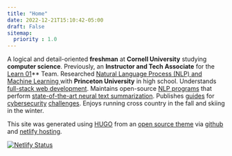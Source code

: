 ```yaml
---
title: "Home"
date: 2022-12-21T15:10:42-05:00
draft: False
sitemap:
  priority : 1.0
---
```


A logical and detail-oriented **freshman** at **Cornell University** studying **computer science**. Previously, an **Instructor and Tech Associate** for the [Learn 01](https://learn01.io/)** Team. Researched [Natural Language Process (NLP) and Machine Learning ](https://ai4all.princeton.edu/) with **Princeton University** in high school. Understands [full-stack web development](/projects/portfoliowebsite/). Maintains open-source [NLP programs](/projects/docsum/) that perform [state-of-the-art neural text summarization](/projects/transformersum/). Publishes [guides](https://picoctf2019.haydenhousen.com/) for [cybersecurity](https://htb.haydenhousen.com/) [challenges](https://picoctf2021.haydenhousen.com/). Enjoys running cross country in the fall and skiing in the winter.

This site was generated using [HUGO](https://gohugo.io) from an [open source theme](https://github.com/diegolmarques/hugo-resume-temp) via [github](https://www.github.com/)  and [netlify hosting](https://www.netlify.com/).

[![Netlify Status](https://api.netlify.com/api/v1/badges/0380f14e-d2db-4124-87d0-2dda5fa66072/deploy-status)](https://app.netlify.com/sites/melodic-sundae-9437ec/deploys)